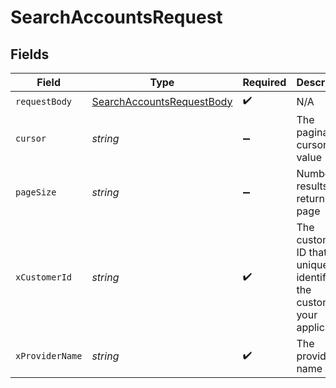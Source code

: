 # SearchAccountsRequest


## Fields

| Field                                                                             | Type                                                                              | Required                                                                          | Description                                                                       | Example                                                                           |
| --------------------------------------------------------------------------------- | --------------------------------------------------------------------------------- | --------------------------------------------------------------------------------- | --------------------------------------------------------------------------------- | --------------------------------------------------------------------------------- |
| `requestBody`                                                                     | [SearchAccountsRequestBody](../../models/operations/searchaccountsrequestbody.md) | :heavy_check_mark:                                                                | N/A                                                                               |                                                                                   |
| `cursor`                                                                          | *string*                                                                          | :heavy_minus_sign:                                                                | The pagination cursor value                                                       | cD0yMDIxLTAxLTA2KzAzJTNBMjQlM0E1My40MzQzMjYlMkIwMCUzQTAw                          |
| `pageSize`                                                                        | *string*                                                                          | :heavy_minus_sign:                                                                | Number of results to return per page                                              | 3804695                                                                           |
| `xCustomerId`                                                                     | *string*                                                                          | :heavy_check_mark:                                                                | The customer ID that uniquely identifies the customer in your application         | my-customer-1                                                                     |
| `xProviderName`                                                                   | *string*                                                                          | :heavy_check_mark:                                                                | The provider name                                                                 | salesforce                                                                        |